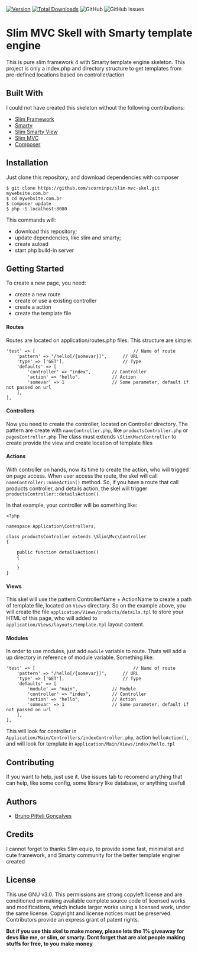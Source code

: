 <!-- [![License](http://poser.pugx.org/scorninpc/slim-mvc-skel/license)](https://packagist.org/packages/scorninpc/slim-mvc-skel) -->
[![Version](http://poser.pugx.org/scorninpc/slim-mvc-skel/version?style=flat-square)](https://packagist.org/packages/scorninpc/slim-mvc-skel)
[![Total Downloads](http://poser.pugx.org/scorninpc/slim-mvc/downloads?style=flat-square)](https://packagist.org/packages/scorninpc/slim-mvc-skel)
![GitHub](https://img.shields.io/github/license/scorninpc/slim-mvc-skel)
![GitHub issues](https://img.shields.io/github/issues-raw/scorninpc/slim-mvc-skel)

# Slim MVC Skell with Smarty template engine

This is pure slim framework 4 with Smarty template engine skeleton. This project is only a index.php and directory structure to get templates from pre-defined locations based on controller/action

## Built With

I could not have created this skeleton without the following contributions:

* [Slim Framework](https://github.com/slimphp/Slim)
* [Smarty](https://github.com/smarty-php/smarty)
* [Slim Smarty View](https://github.com/scorninpc/slim-smarty-view)
* [Slim MVC](https://github.com/scorninpc/slim-mvc)
* [Composer](https://github.com/composer/composer)

## Installation

Just clone this repository, and download dependencies with composer

```
$ git clone https://github.com/scorninpc/slim-mvc-skel.git mywebsite.com.br
$ cd mywebsite.com.br
$ composer update
$ php -S localhost:8080
```

This commands will:
- download this repository;
- update dependencies, like slim and smarty;
- create auload
- start php build-in server

## Getting Started

To create a new page, you need:

- create a new route
- create or use a existing controller
- create a action
- create the template file

#### Routes

Routes are located on application/routes.php files. This structure are simple:

```
'test' => [                                     // Name of route
	'pattern' => "/hello[/{somevar}]",      // URL
	'type' => ['GET'],                      // Type
	'defaults' => [
		'controller' => "index",        // Controller
		'action' => "hello",            // Action
		'somevar' => 1                  // Some parameter, default if not passed on url
	],
],
```

#### Controllers

Now you need to create the controller, located on Controller directory. The pattern are create with `nameController.php`, like `productsController.php` or `pagesController.php` 
The class must extends `\Slim\Mvc\Controller` to create provide the view and create location of template files

#### Actions

With controller on hands, now its time to create the action, who will trigged on page access. When user access the route, the skel will call `nameController::nameAction()` method. So, if you have a route that call products controller, and details action, the skel will trigger `productsController::detailsAction()`

In that example, your controller will be something like:

```
<?php

namespace Application\Controllers;

class productsController extends \Slim\Mvc\Controller
{

	public function detailsAction()
	{
		
	}
}
```

#### Views

This skel will use the pattern ControllerName + ActionName to create a path of template file, located on `Views` directory. So on the example above, you will create the file `application/Views/products/details.tpl` to store your HTML of this page, who will added to `application/Views/layouts/template.tpl` layout content.

#### Modules

In order to use modules, just add `module` variable to route. Thats will add a up directory in reference of module variable. Something like:

```
'test' => [                                     // Name of route
	'pattern' => "/hello[/{somevar}]",      // URL
	'type' => ['GET'],                      // Type
	'defaults' => [
		'module' => "main",             // Module
		'controller' => "index",        // Controller
		'action' => "hello",            // Action
		'somevar' => 1                  // Some parameter, default if not passed on url
	],
],
```

This will look for controller in `Application/Main/Controllers/indexController.php`, action `helloAction()`, and will look for template in `Application/Main/Views/index/hello.tpl`

## Contributing

If you want to help, just use it. Use issues tab to recomend anything that can help, like some config, some library like database, or anything usefull

## Authors

* [Bruno Pitteli Gonçalves](https://github.com/scorninpc)

## Credits

I cannot forget to thanks Slim equip, to provide some fast, minimalist and cute framework, and Smarty community for the better template enginer created

## License

This use GNU v3.0. This permissions are strong copyleft license and are conditioned on making available complete source code of licensed works and modifications, which include larger works using a licensed work, under the same license. Copyright and license notices must be preserved. Contributors provide an express grant of patent rights.

**But if you use this skel to make money, please lets the 1% giveaway for devs like me, or slim, or smarty. Dont forget that are alot people making stuffs for free, to you make money**
